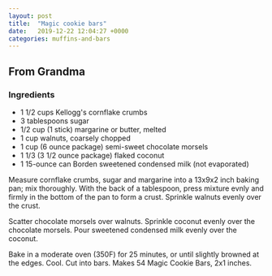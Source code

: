 ```yaml
---
layout: post
title:  "Magic cookie bars"
date:   2019-12-22 12:04:27 +0000
categories: muffins-and-bars
---
```


## From Grandma
### Ingredients
* 1 1/2 cups Kellogg's cornflake crumbs
* 3 tablespoons sugar
* 1/2 cup (1 stick) margarine or butter, melted
* 1 cup walnuts, coarsely chopped
* 1 cup (6 ounce package) semi-sweet chocolate morsels
* 1 1/3 (3 1/2 ounce package) flaked coconut
* 1 15-ounce can Borden sweetened condensed milk (not evaporated)


Measure cornflake crumbs, sugar and margarine into a 13x9x2 inch baking pan; mix thoroughly. With the back of a tablespoon, press mixture evnly and firmly in the bottom of the pan to form a crust. Sprinkle walnuts evenly over the crust.

Scatter chocolate morsels over walnuts. Sprinkle coconut evenly over the chocolate morsels. Pour sweetened condensed milk evenly over the coconut.

Bake in a moderate oven (350F) for 25 minutes, or until slightly browned at the edges. Cool. Cut into bars. Makes 54 Magic Cookie Bars, 2x1 inches.
